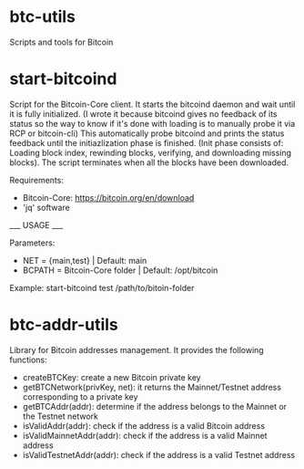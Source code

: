 # btc-utils
Scripts and tools for Bitcoin

# start-bitcoind
Script for the Bitcoin-Core client. It starts the bitcoind daemon and wait until it is fully initialized.
(I wrote it because bitcoind gives no feedback of its status so the way to know if it's done with loading is to manually probe it via RCP or bitcoin-cli)
This automatically probe bitcoind and prints the status feedback until the initiazlization phase is finished.
(Init phase consists of: Loading block index, rewinding blocks, verifying, and downloading missing blocks).
The script terminates when all the blocks have been downloaded.

Requirements:
- Bitcoin-Core: https://bitcoin.org/en/download
- 'jq' software

___ USAGE ___

Parameters:
- NET = {main,test} | Default: main
- BCPATH = Bitcoin-Core folder | Default: /opt/bitcoin

Example: start-bitcoind test /path/to/bitoin-folder

# btc-addr-utils
Library for Bitcoin addresses management.
It provides the following functions:
- createBTCKey: create a new Bitcoin private key
- getBTCNetwork(privKey, net): it returns the Mainnet/Testnet address corresponding to a private key
- getBTCAddr(addr): determine if the address belongs to the Mainnet or the Testnet network
- isValidAddr(addr): check if the address is a valid Bitcoin address
- isValidMainnetAddr(addr): check if the address is a valid Mainnet address
- isValidTestnetAddr(addr): check if the address is a valid Testnet address

